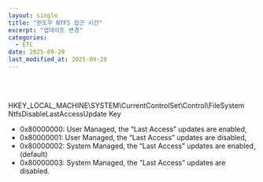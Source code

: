 ```yaml
---
layout: single
title: "윈도우 NTFS 접근 시간"
excerpt: "업데이트 변경"
categories:
  - ETC
date: 2025-09-29
last_modified_at: 2025-09-29
---
```


<br>
<br>

 HKEY_LOCAL_MACHINE\SYSTEM\CurrentControlSet\Control\FileSystem<br>
 NtfsDisableLastAccessUpdate Key

- 0x80000000: User Managed, the “Last Access” updates are enabled,<br>
- 0x80000001: User Managed, the “Last Access” updates are disabled,<br>
- 0x80000002: System Managed, the “Last Access” updates are enabled, (default)<br>
- 0x80000003: System Managed, the “Last Access” updates are disabled.
